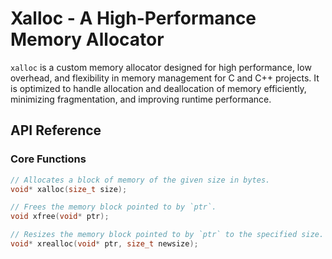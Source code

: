 # Xalloc - A High-Performance Memory Allocator

`xalloc` is a custom memory allocator designed for high performance, low overhead, and flexibility in memory management for C and C++ projects. It is optimized to handle allocation and deallocation of memory efficiently, minimizing fragmentation, and improving runtime performance.

## API Reference

### Core Functions

```c
// Allocates a block of memory of the given size in bytes.
void* xalloc(size_t size);

// Frees the memory block pointed to by `ptr`.
void xfree(void* ptr);

// Resizes the memory block pointed to by `ptr` to the specified size.
void* xrealloc(void* ptr, size_t newsize);
```